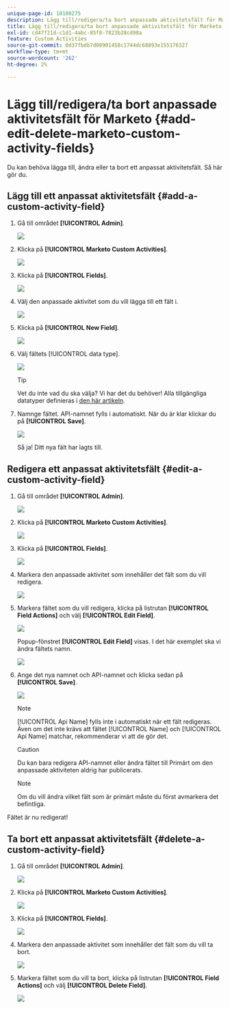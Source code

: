 ```yaml
---
unique-page-id: 10100275
description: Lägg till/redigera/ta bort anpassade aktivitetsfält för Marketo - Marketo Docs - produktdokumentation
title: Lägg till/redigera/ta bort anpassade aktivitetsfält för Marketo
exl-id: cd47f21d-c1d1-4abc-85f8-7823b28cd98a
feature: Custom Activities
source-git-commit: 0d37fbdb7d08901458c1744dc68893e155176327
workflow-type: tm+mt
source-wordcount: '262'
ht-degree: 2%

---
```


# Lägg till/redigera/ta bort anpassade aktivitetsfält för Marketo {#add-edit-delete-marketo-custom-activity-fields}

Du kan behöva lägga till, ändra eller ta bort ett anpassat aktivitetsfält. Så här gör du.

## Lägg till ett anpassat aktivitetsfält {#add-a-custom-activity-field}

1. Gå till området **[!UICONTROL Admin]**.

   ![](assets/add-edit-delete-marketo-custom-activity-fields-1.png)

1. Klicka på **[!UICONTROL Marketo Custom Activities]**.

   ![](assets/add-edit-delete-marketo-custom-activity-fields-2.png)

1. Klicka på **[!UICONTROL Fields]**.

   ![](assets/add-edit-delete-marketo-custom-activity-fields-3.png)

1. Välj den anpassade aktivitet som du vill lägga till ett fält i.

   ![](assets/add-edit-delete-marketo-custom-activity-fields-4.png)

1. Klicka på **[!UICONTROL New Field]**.

   ![](assets/add-edit-delete-marketo-custom-activity-fields-5.png)

1. Välj fältets [!UICONTROL data type].

   ![](assets/add-edit-delete-marketo-custom-activity-fields-6.png)

   >[!TIP]
   >
   >Vet du inte vad du ska välja? Vi har det du behöver! Alla tillgängliga datatyper definieras i [den här artikeln](/help/marketo/product-docs/administration/field-management/custom-field-type-glossary.md).

1. Namnge fältet. API-namnet fylls i automatiskt. När du är klar klickar du på **[!UICONTROL Save]**.

   ![](assets/add-edit-delete-marketo-custom-activity-fields-7.png)

   Så ja! Ditt nya fält har lagts till.

## Redigera ett anpassat aktivitetsfält {#edit-a-custom-activity-field}

1. Gå till området **[!UICONTROL Admin]**.

   ![](assets/add-edit-delete-marketo-custom-activity-fields-8.png)

1. Klicka på **[!UICONTROL Marketo Custom Activities]**.

   ![](assets/add-edit-delete-marketo-custom-activity-fields-9.png)

1. Klicka på **[!UICONTROL Fields]**.

   ![](assets/add-edit-delete-marketo-custom-activity-fields-10.png)

1. Markera den anpassade aktivitet som innehåller det fält som du vill redigera.

   ![](assets/add-edit-delete-marketo-custom-activity-fields-11.png)

1. Markera fältet som du vill redigera, klicka på listrutan **[!UICONTROL Field Actions]** och välj **[!UICONTROL Edit Field]**.

   ![](assets/add-edit-delete-marketo-custom-activity-fields-12.png)

   Popup-fönstret **[!UICONTROL Edit Field]** visas. I det här exemplet ska vi ändra fältets namn.

   ![](assets/add-edit-delete-marketo-custom-activity-fields-13.png)

1. Ange det nya namnet och API-namnet och klicka sedan på **[!UICONTROL Save]**.

   ![](assets/add-edit-delete-marketo-custom-activity-fields-14.png)

   >[!NOTE]
   >
   >[!UICONTROL Api Name] fylls inte i automatiskt när ett fält redigeras. Även om det inte krävs att fältet [!UICONTROL Name] och [!UICONTROL Api Name] matchar, rekommenderar vi att de gör det.

   >[!CAUTION]
   >
   >Du kan bara redigera API-namnet eller ändra fältet till Primärt om den anpassade aktiviteten aldrig har publicerats.

   >[!NOTE]
   >
   >Om du vill ändra vilket fält som är primärt måste du först avmarkera det befintliga.

Fältet är nu redigerat!

## Ta bort ett anpassat aktivitetsfält {#delete-a-custom-activity-field}

1. Gå till området **[!UICONTROL Admin]**.

   ![](assets/add-edit-delete-marketo-custom-activity-fields-15.png)

1. Klicka på **[!UICONTROL Marketo Custom Activities]**.

   ![](assets/add-edit-delete-marketo-custom-activity-fields-16.png)

1. Klicka på **[!UICONTROL Fields]**.

   ![](assets/add-edit-delete-marketo-custom-activity-fields-17.png)

1. Markera den anpassade aktivitet som innehåller det fält som du vill ta bort.

   ![](assets/add-edit-delete-marketo-custom-activity-fields-18.png)

1. Markera fältet som du vill ta bort, klicka på listrutan **[!UICONTROL Field Actions]** och välj **[!UICONTROL Delete Field]**.

   ![](assets/add-edit-delete-marketo-custom-activity-fields-19.png)
